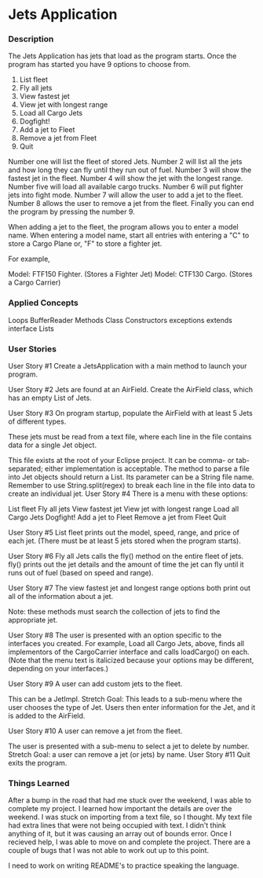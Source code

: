 # Jets Application

### Description
The Jets Application has jets that load as the program starts.
Once the program has started you have 9 options to choose from.

1. List fleet
2. Fly all jets
3. View fastest jet
4. View jet with longest range
5. Load all Cargo Jets
6. Dogfight!
7. Add a jet to Fleet
8. Remove a jet from Fleet
9. Quit

Number one will list the fleet of stored Jets. Number 2 will list all the jets and how long they can fly until they run out of fuel. Number 3 will show the fastest jet in the fleet. Number 4 will show the jet with the longest range. Number five will load all available cargo trucks. Number 6 will put fighter jets into fight mode. Number 7 will allow the user to add a jet to the fleet. Number 8 allows the user to remove a jet from the fleet. Finally you can end the program by pressing the number 9.

When adding a jet to the fleet, the program allows you to enter a model name.  When entering a model name, start all entries with entering a "C" to store a Cargo Plane or, "F" to store a fighter jet.

For example,

Model: FTF150 Fighter. (Stores a Fighter Jet)
Model: CTF130 Cargo. (Stores a Cargo Carrier)

### Applied Concepts
Loops
BufferReader
Methods
Class
Constructors
exceptions
extends
interface
Lists

### User Stories
User Story #1
Create a JetsApplication with a main method to launch your program.

User Story #2
Jets are found at an AirField. Create the AirField class, which has an empty List of Jets.

User Story #3
On program startup, populate the AirField with at least 5 Jets of different types.

These jets must be read from a text file, where each line in the file contains data for a single Jet object.

This file exists at the root of your Eclipse project. It can be comma- or tab-separated; either implementation is acceptable.
The method to parse a file into Jet objects should return a List<Jet>. Its parameter can be a String file name.
Remember to use String.split(regex) to break each line in the file into data to create an individual jet.
User Story #4
There is a menu with these options:

List fleet
Fly all jets
View fastest jet
View jet with longest range
Load all Cargo Jets
Dogfight!
Add a jet to Fleet
Remove a jet from Fleet
Quit
  
User Story #5
List fleet prints out the model, speed, range, and price of each jet. (There must be at least 5 jets stored when the program starts).

User Story #6
Fly all Jets calls the fly() method on the entire fleet of jets. fly() prints out the jet details and the amount of time the jet can fly until it runs out of fuel (based on speed and range).

User Story #7
The view fastest jet and longest range options both print out all of the information about a jet.

Note: these methods must search the collection of jets to find the appropriate jet.
  
User Story #8
The user is presented with an option specific to the interfaces you created. For example, Load all Cargo Jets, above, finds all implementors of the CargoCarrier interface and calls loadCargo() on each. (Note that the menu text is italicized because your options may be different, depending on your interfaces.)

User Story #9
A user can add custom jets to the fleet.

This can be a JetImpl.
Stretch Goal: This leads to a sub-menu where the user chooses the type of Jet.
Users then enter information for the Jet, and it is added to the AirField.

User Story #10
A user can remove a jet from the fleet.

The user is presented with a sub-menu to select a jet to delete by number.
Stretch Goal: a user can remove a jet (or jets) by name.
User Story #11
Quit exits the program.

### Things Learned
After a bump in the road that had me stuck over the weekend, I was able to complete my project. I learned how important the details are over the weekend. I was stuck on importing from a text file, so I thought. My text file had extra lines that were not being occupied with text. I didn't think anything of it, but it was causing an array out of bounds error. Once I recieved help, I was able to move on and complete the project. There are a couple of bugs that I was not able to work out up to this point.

I need to work on writing README's to practice speaking the language.
